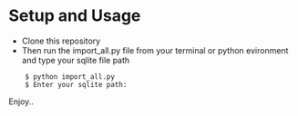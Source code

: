 # Setup and Usage

- Clone this repository
- Then run the import_all.py file from your terminal or python evironment and type your sqlite file path
```
	$ python import_all.py
	$ Enter your sqlite path:
```

Enjoy..
